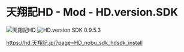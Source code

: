 # 天翔記HD - Mod - HD.version.SDK

![天翔記HD](https://img.shields.io/badge/天翔記-HD-6479ff.svg)
![HD.version.SDK 0.9.5.3](https://img.shields.io/badge/HD.RetsudenEditor-0.9.5.3-6479ff.svg)

https://hd.天翔記.jp/?page=HD_nobu_sdk_hdsdk_install
